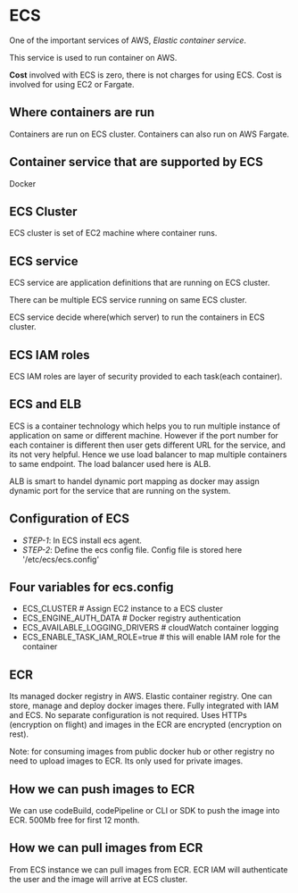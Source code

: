 # ECS

One of the important services of AWS, *Elastic container service*.

This service is used to run container on AWS.

**Cost** involved with ECS is zero, there is not charges for using ECS. Cost is involved for using EC2 or Fargate.

## Where containers are run

Containers are run on ECS cluster.
Containers can also run on AWS Fargate.

## Container service that are supported by ECS

Docker

## ECS Cluster

ECS cluster is set of EC2 machine where container runs.

## ECS service

ECS service are application definitions that are running on ECS cluster.

There can be multiple ECS service running on same ECS cluster.

ECS service decide where(which server) to run the containers in ECS cluster.

## ECS IAM roles

ECS IAM roles are layer of security provided to each task(each container).

## ECS and ELB

ECS is a container technology which helps you to run multiple instance of application on same or different machine. However if the port number for each container is different then user gets different URL for the service, and its not very helpful. Hence we use load balancer to map multiple containers to same endpoint. The load balancer used here is ALB.

ALB is smart to handel dynamic port mapping as docker may assign dynamic port for the service that are running on the system.

## Configuration of ECS

- *STEP-1*: In ECS install ecs agent.
- *STEP-2*: Define the ecs config file. Config file is stored here '/etc/ecs/ecs.config'

## Four variables for ecs.config

- ECS_CLUSTER                     # Assign EC2 instance to a ECS cluster
- ECS_ENGINE_AUTH_DATA            # Docker registry authentication
- ECS_AVAILABLE_LOGGING_DRIVERS   # cloudWatch container logging
- ECS_ENABLE_TASK_IAM_ROLE=true   # this will enable IAM role for the container

## ECR

Its managed docker registry in AWS. Elastic container registry.
One can store, manage and deploy docker images there.
Fully integrated with IAM and ECS. No separate configuration is not required.
Uses HTTPs (encryption on flight) and images in the ECR are encrypted (encryption on rest).

Note: for consuming images from public docker hub or other registry no need to upload images to ECR. Its only used for private images.

## How we can push images to ECR

We can use codeBuild, codePipeline or CLI or SDK to push the image into ECR. 500Mb free for first 12 month.

## How we can pull images from ECR

From ECS instance we can pull images from ECR. ECR IAM will authenticate the user and the image will arrive at ECS cluster.
